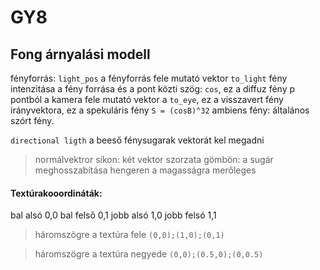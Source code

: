 # GY8
## Fong árnyalási modell

fényforrás: `light_pos`
a fényforrás fele mutató vektor `to_light`
fény intenzitása a fény forrása és a pont közti szög: `cos`, ez a diffuz fény
p pontból a kamera fele mutató vektor a `to_eye`, ez a visszavert fény irányvektora, ez a spekuláris fény `S = (cosB)^32`
ambiens fény: általános szórt fény.

`directional ligth` a beeső fénysugarak vektorát kel megadni
> normálvektror síkon: két vektor szorzata
>                      gömbön: a sugár meghosszabítása
>                      hengeren a magasságra merőleges
 
#### Textúrakooordináták:
bal alsó 0,0
bal felső 0,1
jobb alsó 1,0
jobb felsó 1,1

> háromszögre a textúra fele
`(0,0);(1,0);(0,1)`


> háromszögre a textúra negyede
`(0,0);(0.5,0);(0,0.5)`
